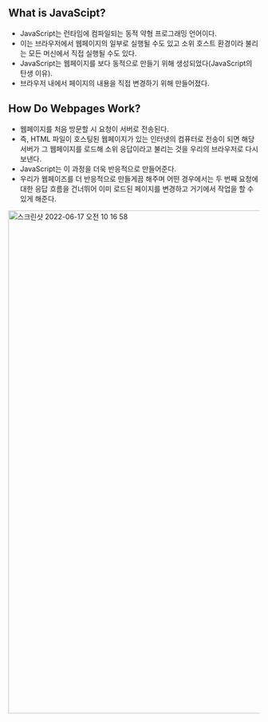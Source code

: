 ## What is JavaScipt?
- JavaScript는 런타임에 컴파일되는 동적 약형 프로그래밍 언어이다.
- 이는 브라우저에서 웹페이지의 일부로 실행될 수도 있고 소위 호스트 환경이라 불리는 모든 머신에서 직접 실행될 수도 있다.
- JavaScript는 웹페이지를 보다 동적으로 만들기 위해 생성되었다(JavaScript의 탄생 이유).
- 브라우저 내에서 페이지의 내용을 직접 변경하기 위해 만들어졌다.

## How Do Webpages Work?
- 웹페이지를 처음 방문할 시 요청이 서버로 전송된다.
- 즉, HTML 파일이 호스팅된 웹페이지가 있는 인터넷의 컴퓨터로 전송이 되면 해당 서버가 그 웹페이지를 로드해 소위 응답이라고 불리는 것을 우리의 브라우저로 다시 보낸다.
- JavaScript는 이 과정을 더욱 반응적으로 만들어준다.
- 우리가 웹페이즈를 더 반응적으로 만들게끔 해주며 어떤 경우에서는 두 번째 요청에 대한 응답 흐름을 건너뛰어 이미 로드된 페이지를 변경하고 거기에서 작업을 할 수 있게 해준다.
<img width="1010" alt="스크린샷 2022-06-17 오전 10 16 58" src="https://user-images.githubusercontent.com/75515697/174213493-ab2a8a8e-d3dd-41f9-b49e-6ed42ee824a6.png">

